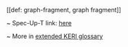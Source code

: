 [[def: graph-fragment, graph fragment]]

~ Spec-Up-T link: <a href='https://weboftrust.github.io/WOT-terms/docs/glossary/graph-fragment'>here</a>

~ More in <a href="https://weboftrust.github.io/WOT-terms/docs/glossary/graph-fragment">extended KERI glossary</a>
